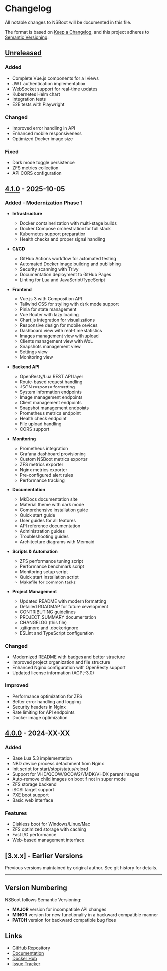 # Changelog

All notable changes to NSBoot will be documented in this file.

The format is based on [Keep a Changelog](https://keepachangelog.com/en/1.0.0/),
and this project adheres to [Semantic Versioning](https://semver.org/spec/v2.0.0.html).

## [Unreleased]

### Added
- Complete Vue.js components for all views
- JWT authentication implementation
- WebSocket support for real-time updates
- Kubernetes Helm chart
- Integration tests
- E2E tests with Playwright

### Changed
- Improved error handling in API
- Enhanced mobile responsiveness
- Optimized Docker image size

### Fixed
- Dark mode toggle persistence
- ZFS metrics collection
- API CORS configuration

## [4.1.0] - 2025-10-05

### Added - Modernization Phase 1
- **Infrastructure**
  - Docker containerization with multi-stage builds
  - Docker Compose orchestration for full stack
  - Kubernetes support preparation
  - Health checks and proper signal handling

- **CI/CD**
  - GitHub Actions workflow for automated testing
  - Automated Docker image building and publishing
  - Security scanning with Trivy
  - Documentation deployment to GitHub Pages
  - Linting for Lua and JavaScript/TypeScript

- **Frontend**
  - Vue.js 3 with Composition API
  - Tailwind CSS for styling with dark mode support
  - Pinia for state management
  - Vue Router with lazy loading
  - Chart.js integration for visualizations
  - Responsive design for mobile devices
  - Dashboard view with real-time statistics
  - Images management view with upload
  - Clients management view with WoL
  - Snapshots management view
  - Settings view
  - Monitoring view

- **Backend API**
  - OpenResty/Lua REST API layer
  - Route-based request handling
  - JSON response formatting
  - System information endpoints
  - Image management endpoints
  - Client management endpoints
  - Snapshot management endpoints
  - Prometheus metrics endpoint
  - Health check endpoint
  - File upload handling
  - CORS support

- **Monitoring**
  - Prometheus integration
  - Grafana dashboard provisioning
  - Custom NSBoot metrics exporter
  - ZFS metrics exporter
  - Nginx metrics exporter
  - Pre-configured alert rules
  - Performance tracking

- **Documentation**
  - MkDocs documentation site
  - Material theme with dark mode
  - Comprehensive installation guide
  - Quick start guide
  - User guides for all features
  - API reference documentation
  - Administration guides
  - Troubleshooting guides
  - Architecture diagrams with Mermaid

- **Scripts & Automation**
  - ZFS performance tuning script
  - Performance benchmark script
  - Monitoring setup script
  - Quick start installation script
  - Makefile for common tasks

- **Project Management**
  - Updated README with modern formatting
  - Detailed ROADMAP for future development
  - CONTRIBUTING guidelines
  - PROJECT_SUMMARY documentation
  - CHANGELOG (this file)
  - .gitignore and .dockerignore
  - ESLint and TypeScript configuration

### Changed
- Modernized README with badges and better structure
- Improved project organization and file structure
- Enhanced Nginx configuration with OpenResty support
- Updated license information (AGPL-3.0)

### Improved
- Performance optimization for ZFS
- Better error handling and logging
- Security headers in Nginx
- Rate limiting for API endpoints
- Docker image optimization

## [4.0.0] - 2024-XX-XX

### Added
- Base Lua 5.3 implementation
- NBD device process detachment from Nginx
- Init script for start/stop/status/reload
- Support for VHD/QCOW/QCOW2/VMDK/VHDX parent images
- Auto-remove child images on boot if not in super mode
- ZFS storage backend
- iSCSI target support
- PXE boot support
- Basic web interface

### Features
- Diskless boot for Windows/Linux/Mac
- ZFS optimized storage with caching
- Fast I/O performance
- Web-based management interface

## [3.x.x] - Earlier Versions

Previous versions maintained by original author.
See git history for details.

---

## Version Numbering

NSBoot follows Semantic Versioning:
- **MAJOR** version for incompatible API changes
- **MINOR** version for new functionality in a backward compatible manner
- **PATCH** version for backward compatible bug fixes

## Links

- [GitHub Repository](https://github.com/vkornilyev1988/NSBoot-)
- [Documentation](https://nsboot.github.io)
- [Docker Hub](https://hub.docker.com/r/nsboot/nsboot)
- [Issue Tracker](https://github.com/vkornilyev1988/NSBoot-/issues)

[Unreleased]: https://github.com/vkornilyev1988/NSBoot-/compare/v4.1.0...HEAD
[4.1.0]: https://github.com/vkornilyev1988/NSBoot-/compare/v4.0.0...v4.1.0
[4.0.0]: https://github.com/vkornilyev1988/NSBoot-/releases/tag/v4.0.0
